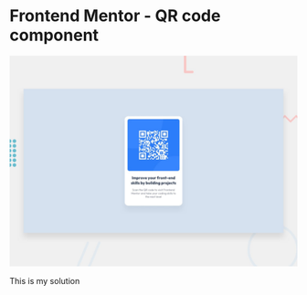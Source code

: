 # Frontend Mentor - QR code component

![Design preview for the QR code component coding challenge](./design/desktop-preview.jpg)


This is my solution